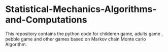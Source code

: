 # Statistical-Mechanics-Algorithms-and-Computations

This repository contains the python code for  childeren game, adults game , pebble game and other games based on Markov chain Monte carlo Algorithm.

